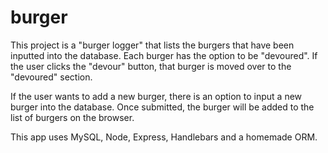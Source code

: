 # burger

This project is a "burger logger" that lists the burgers that have been inputted into the database. Each burger has the option to be "devoured". If the user clicks the "devour" button, that burger is moved over to the "devoured" section. 

If the user wants to add a new burger, there is an option to input a new burger into the database. Once submitted, the burger will be added to the list of burgers on the browser. 

This app uses MySQL, Node, Express, Handlebars and a homemade ORM.